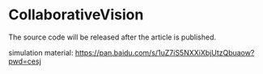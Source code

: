 # CollaborativeVision
The source code will be released after the article is published.

simulation material:
https://pan.baidu.com/s/1uZ7iS5NXXiXbjUtzQbuaow?pwd=cesj
